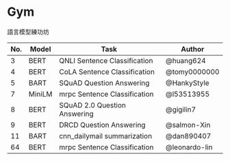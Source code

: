 # Gym
語言模型練功坊

| No.  | Model | Task                         | Author       |
| ---- | ----- | ---------------------------- | ------------ |
| 3    | BERT  | QNLI Sentence Classification | @huang624    |
| 4    | BERT  | CoLA Sentence Classification | @tomy0000000 |
| 5    | BART  | SQuAD Question Answering     | @HankyStyle  |
| 7    | MiniLM| mrpc Sentence Classification | @l53513955   |
| 8    | BERT  | SQuAD 2.0 Question Answering | @gigilin7    |
| 9    | BERT  | DRCD Question Answering      | @salmon-Xin  |
| 11   | BART  | cnn_dailymail summarization | @dan890407    |
| 64   | BERT  | mrpc Sentence Classification | @leonardo-lin    |
